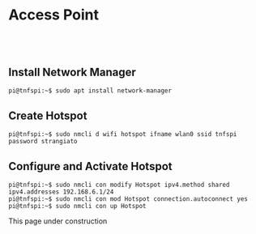 # Access Point
## &nbsp;
## Install Network Manager
    pi@tnfspi:~$ sudo apt install network-manager
## Create Hotspot
    pi@tnfspi:~$ sudo nmcli d wifi hotspot ifname wlan0 ssid tnfspi password strangiato
## Configure and Activate Hotspot
```
pi@tnfspi:~$ sudo nmcli con modify Hotspot ipv4.method shared ipv4.addresses 192.168.6.1/24
pi@tnfspi:~$ sudo nmcli con mod Hotspot connection.autoconnect yes
pi@tnfspi:~$ sudo nmcli con up Hotspot

```

This page under construction